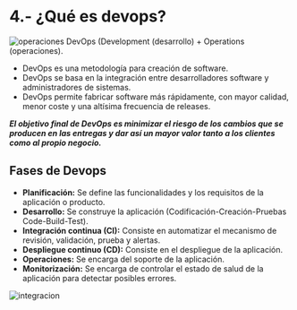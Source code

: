 # 4.- ¿Qué es devops?
![operaciones](/imágenes/operaciones.png)
DevOps (Development (desarrollo) + Operations (operaciones).
* DevOps es una metodología para creación de software.
* DevOps se basa en la integración entre desarrolladores software y administradores de sistemas.
* DevOps permite fabricar software más rápidamente, con mayor calidad, menor coste y una altísima frecuencia de releases.

***El objetivo final de DevOps es minimizar el riesgo de los
cambios que se producen en las entregas y dar así un mayor
valor tanto a los clientes como al propio negocio.***

## Fases de Devops
* <b>Planificación:</b> Se define las funcionalidades y los requisitos de la aplicación o producto.
* <b>Desarrollo:</b> Se construye la aplicación (Codificación-Creación-Pruebas Code-Build-Test).
* <b>Integración continua (CI):</b> Consiste en automatizar el mecanismo de revisión, validación, prueba y alertas.
* <b>Despliegue continuo (CD):</b> Consiste en el despliegue de la aplicación.
* <b>Operaciones:</b> Se encarga del soporte de la aplicación.
* <b>Monitorización:</b> Se encarga de controlar el estado de salud de la aplicación para detectar posibles
errores.

![integracion](/imágenes/integracion.png)
